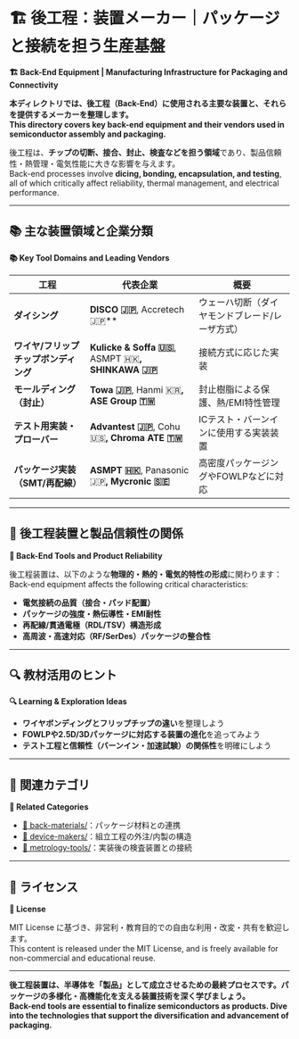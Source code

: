 # 🏗️ 後工程：装置メーカー｜パッケージと接続を担う生産基盤  
**🏗️ Back-End Equipment | Manufacturing Infrastructure for Packaging and Connectivity**

**本ディレクトリでは、後工程（Back-End）に使用される主要な装置と、それらを提供するメーカーを整理します。**  
**This directory covers key back-end equipment and their vendors used in semiconductor assembly and packaging.**

後工程は、**チップの切断、接合、封止、検査などを担う領域**であり、製品信頼性・熱管理・電気性能に大きな影響を与えます。  
Back-end processes involve **dicing, bonding, encapsulation, and testing**, all of which critically affect reliability, thermal management, and electrical performance.

---

## 📚 主な装置領域と企業分類  
**📚 Key Tool Domains and Leading Vendors**

| 工程 | 代表企業 | 概要 |
|------|----------|------|
| **ダイシング** | **DISCO 🇯🇵**, Accretech 🇯🇵** | ウェーハ切断（ダイヤモンドブレード/レーザ方式） |
| **ワイヤ/フリップチップボンディング** | **Kulicke & Soffa 🇺🇸**, ASMPT 🇭🇰**, SHINKAWA 🇯🇵** | 接続方式に応じた実装 |
| **モールディング（封止）** | **Towa 🇯🇵**, Hanmi 🇰🇷**, ASE Group 🇹🇼** | 封止樹脂による保護、熱/EMI特性管理 |
| **テスト用実装・プローバー** | **Advantest 🇯🇵**, Cohu 🇺🇸**, Chroma ATE 🇹🇼** | ICテスト・バーンインに使用する実装装置 |
| **パッケージ実装（SMT/再配線）** | **ASMPT 🇭🇰**, Panasonic 🇯🇵**, Mycronic 🇸🇪** | 高密度パッケージングやFOWLPなどに対応

---

## 🧩 後工程装置と製品信頼性の関係  
**🧩 Back-End Tools and Product Reliability**

後工程装置は、以下のような**物理的・熱的・電気的特性の形成**に関わります：  
Back-end equipment affects the following critical characteristics:

- **電気接続の品質（接合・パッド配置）**  
- **パッケージの強度・熱伝導性・EMI耐性**  
- **再配線/貫通電極（RDL/TSV）構造形成**  
- **高周波・高速対応（RF/SerDes）パッケージの整合性**

---

## 🔍 教材活用のヒント  
**🔍 Learning & Exploration Ideas**

- **ワイヤボンディングとフリップチップの違い**を整理しよう  
- **FOWLPや2.5D/3Dパッケージに対応する装置の進化**を追ってみよう  
- **テスト工程と信頼性（バーンイン・加速試験）の関係性**を明確にしよう

---

## 📎 関連カテゴリ  
**📎 Related Categories**

- [🧯 back-materials/](../back-materials/)：パッケージ材料との連携  
- [💾 device-makers/](../device-makers/)：組立工程の外注/内製の構造  
- [🔬 metrology-tools/](../metrology-tools/)：実装後の検査装置との接続

---

## 📄 ライセンス  
**📄 License**

MIT License に基づき、非営利・教育目的での自由な利用・改変・共有を歓迎します。  
This content is released under the MIT License, and is freely available for non-commercial and educational reuse.

---

**後工程装置は、半導体を「製品」として成立させるための最終プロセスです。パッケージの多様化・高機能化を支える装置技術を深く学びましょう。**  
**Back-end tools are essential to finalize semiconductors as products. Dive into the technologies that support the diversification and advancement of packaging.**
